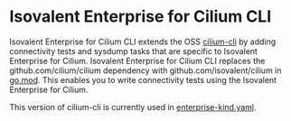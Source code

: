 # Isovalent Enterprise for Cilium CLI

Isovalent Enterprise for Cilium CLI extends the OSS [cilium-cli] by adding
connectivity tests and sysdump tasks that are specific to Isovalent Enterprise
for Cilium. Isovalent Enterprise for Cilium CLI replaces the
github.com/cilium/cilium dependency with github.com/isovalent/cilium in
[go.mod]. This enables you to write connectivity tests using the Isovalent
Enterprise for Cilium.

This version of cilium-cli is currently used in [enterprise-kind.yaml].

[cilium-cli]: https://github.com/cilium/cilium-cli
[enterprise-kind.yaml]: /.github/workflows/enterprise-kind.yaml
[go.mod]: go.mod
